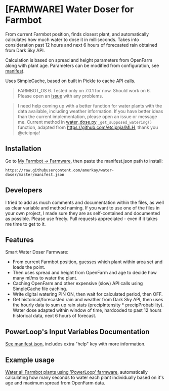 # [FARMWARE] Water Doser for Farmbot

From current Farmbot position, finds closest plant, and automatically calculates how much water to dose it in milliseconds. Takes into consideration past 12 hours and next 6 hours of forecasted rain obtained from Dark Sky API.

Calculation is based on spread and height parameters from OpenFarm along with plant age. Parameters can be modified from configuration, see [manifest](manifest.json).

Uses SimpleCache, based on built in Pickle to cache API calls.

> FARMBOT_OS 6. Tested only on 7.0.1 for now. Should work on 6. Please open an [issue](../../issues) with any problems.

> I need help coming up with a better function for water plants with the data available, including weather information. If you have better ideas than the current implementation, please open an issue or message me. Current method in [water_dose.py](https://github.com/amerkay/water-doser/blob/master/src/water_dose.py) `_get_supposed_watering()` function, adapted from https://github.com/etcipnja/MLH, thank you @etcipnja!

## Installation



Go to [My Farmbot -> Farmware](https://my.farm.bot/app/farmware/), then paste the manifest.json path to install:
```
https://raw.githubusercontent.com/amerkay/water-doser/master/manifest.json
```

## Developers

I tried to add as much comments and documentation within the files, as well as clear variable and method naming. If you want to use one of the files in your own project, I made sure they are as self-contained and documented as possible. Please use freely. Pull requests appreciated - even if it takes me time to get to it.

## Features

Smart Water Doser Farmware:

- From current Farmbot position, guesses which plant within area set and loads the point.
- Then uses spread and height from OpenFarm and age to decide how many ml/ms to water the plant.
- Caching OpenFarm and other expensive (slow) API calls using SimpleCache file caching.
- Write digital watering PIN ON, then wait for calculated period, then OFF.
- Get historical/forecasted rain and weather from Dark Sky API, then uses the hourly data to sum up rain stats (precipIntensity * precipProbability). Water dose adapted within window of time, hardcoded to past 12 hours historical data, next 6 hours of forecast.

## PowerLoop's Input Variables Documentation

[See manifest.json](manifest.json), includes extra "help" key with more information.

## Example usage

[Water all Farmbot plants using 'PowerLoop' farmware](https://github.com/amerkay/powerloop/blob/master/examples/Smart%20Watering%20for%20Farmbot.md), automatically calculating how many seconds to water each plant individually based on it's age and maximum spread from OpenFarm data.

